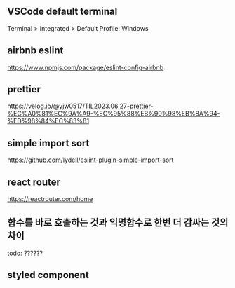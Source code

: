 ## VSCode default terminal

Terminal > Integrated > Default Profile: Windows

## airbnb eslint

https://www.npmjs.com/package/eslint-config-airbnb

## prettier

https://velog.io/@yjw0517/TIL2023.06.27-prettier-%EC%A0%81%EC%9A%A9-%EC%95%88%EB%90%98%EB%8A%94-%ED%98%84%EC%83%81

## simple import sort

https://github.com/lydell/eslint-plugin-simple-import-sort

## react router

https://reactrouter.com/home

## 함수를 바로 호출하는 것과 익명함수로 한번 더 감싸는 것의 차이

todo: ??????

## styled component
